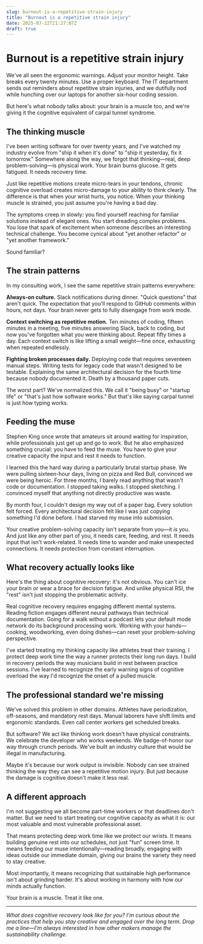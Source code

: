 ```yaml
---
slug: burnout-is-a-repetitive-strain-injury
title: "Burnout is a repetitive strain injury"
date: 2025-07-22T21:27:07Z
draft: true
---
```


# Burnout is a repetitive strain injury

We've all seen the ergonomic warnings. Adjust your monitor height. Take breaks every twenty minutes. Use a proper keyboard. The IT department sends out reminders about repetitive strain injuries, and we dutifully nod while hunching over our laptops for another six-hour coding session.

But here's what nobody talks about: your brain is a muscle too, and we're giving it the cognitive equivalent of carpal tunnel syndrome.

## The thinking muscle

I've been writing software for over twenty years, and I've watched my industry evolve from "ship it when it's done" to "ship it yesterday, fix it tomorrow." Somewhere along the way, we forgot that thinking—real, deep problem-solving—is physical work. Your brain burns glucose. It gets fatigued. It needs recovery time.

Just like repetitive motions create micro-tears in your tendons, chronic cognitive overload creates micro-damage to your ability to think clearly. The difference is that when your wrist hurts, you notice. When your thinking muscle is strained, you just assume you're having a bad day.

The symptoms creep in slowly: you find yourself reaching for familiar solutions instead of elegant ones. You start dreading complex problems. You lose that spark of excitement when someone describes an interesting technical challenge. You become cynical about "yet another refactor" or "yet another framework."

Sound familiar?

## The strain patterns

In my consulting work, I see the same repetitive strain patterns everywhere:

**Always-on culture.** Slack notifications during dinner. "Quick questions" that aren't quick. The expectation that you'll respond to GitHub comments within hours, not days. Your brain never gets to fully disengage from work mode.

**Context switching as repetitive motion.** Ten minutes of coding, fifteen minutes in a meeting, five minutes answering Slack, back to coding, but now you've forgotten what you were thinking about. Repeat fifty times a day. Each context switch is like lifting a small weight—fine once, exhausting when repeated endlessly.

**Fighting broken processes daily.** Deploying code that requires seventeen manual steps. Writing tests for legacy code that wasn't designed to be testable. Explaining the same architectural decision for the fourth time because nobody documented it. Death by a thousand paper cuts.

The worst part? We've normalized this. We call it "being busy" or "startup life" or "that's just how software works." But that's like saying carpal tunnel is just how typing works.

## Feeding the muse

Stephen King once wrote that amateurs sit around waiting for inspiration, while professionals just get up and go to work. But he also emphasized something crucial: you have to feed the muse. You have to give your creative capacity the input and rest it needs to function.

I learned this the hard way during a particularly brutal startup phase. We were pulling sixteen-hour days, living on pizza and Red Bull, convinced we were being heroic. For three months, I barely read anything that wasn't code or documentation. I stopped taking walks. I stopped sketching. I convinced myself that anything not directly productive was waste.

By month four, I couldn't design my way out of a paper bag. Every solution felt forced. Every architectural decision felt like I was just copying something I'd done before. I had starved my muse into submission.

Your creative problem-solving capacity isn't separate from you—it *is* you. And just like any other part of you, it needs care, feeding, and rest. It needs input that isn't work-related. It needs time to wander and make unexpected connections. It needs protection from constant interruption.

## What recovery actually looks like

Here's the thing about cognitive recovery: it's not obvious. You can't ice your brain or wear a brace for decision fatigue. And unlike physical RSI, the "rest" isn't just stopping the problematic activity.

Real cognitive recovery requires engaging different mental systems. Reading fiction engages different neural pathways than technical documentation. Going for a walk without a podcast lets your default mode network do its background processing work. Working with your hands—cooking, woodworking, even doing dishes—can reset your problem-solving perspective.

I've started treating my thinking capacity like athletes treat their training. I protect deep work time the way a runner protects their long run days. I build in recovery periods the way musicians build in rest between practice sessions. I've learned to recognize the early warning signs of cognitive overload the way I'd recognize the onset of a pulled muscle.

## The professional standard we're missing

We've solved this problem in other domains. Athletes have periodization, off-seasons, and mandatory rest days. Manual laborers have shift limits and ergonomic standards. Even call center workers get scheduled breaks.

But software? We act like thinking work doesn't have physical constraints. We celebrate the developer who works weekends. We badge-of-honor our way through crunch periods. We've built an industry culture that would be illegal in manufacturing.

Maybe it's because our work output is invisible. Nobody can see strained thinking the way they can see a repetitive motion injury. But just because the damage is cognitive doesn't make it less real.

## A different approach

I'm not suggesting we all become part-time workers or that deadlines don't matter. But we need to start treating our cognitive capacity as what it is: our most valuable and most vulnerable professional asset.

That means protecting deep work time like we protect our wrists. It means building genuine rest into our schedules, not just "fun" screen time. It means feeding our muse intentionally—reading broadly, engaging with ideas outside our immediate domain, giving our brains the variety they need to stay creative.

Most importantly, it means recognizing that sustainable high performance isn't about grinding harder. It's about working in harmony with how our minds actually function.

Your brain is a muscle. Treat it like one.

---

*What does cognitive recovery look like for you? I'm curious about the practices that help you stay creative and engaged over the long term. Drop me a line—I'm always interested in how other makers manage the sustainability challenge.*
